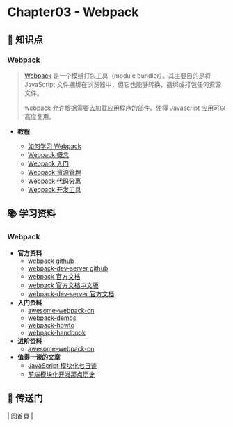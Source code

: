 # Chapter03 - Webpack

## :memo: 知识点

### Webpack

> [Webpack](https://webpack.github.io/) 是一个模组打包工具（module bundler）。其主要目的是将 JavaScript 文件捆绑在浏览器中，但它也能够转换，捆绑或打包任何资源文件。
>
> webpack 允许根据需要去加载应用程序的部件。使得 Javascript 应用可以高度复用。
>

- **教程**

  * [如何学习 Webpack](https://github.com/atlantis1024/react-step-by-step/tree/master/docs/chapter03/webpack/webpack-howto.md)
  * [Webpack 概念](https://github.com/atlantis1024/react-step-by-step/tree/master/docs/chapter03/webpack/concept.md)
  * [Webpack 入门](https://github.com/atlantis1024/react-step-by-step/tree/master/docs/chapter03/webpack/webpack-tutorial.md)
  * [Webpack 资源管理](https://github.com/atlantis1024/react-step-by-step/tree/master/docs/chapter03/webpack/asset-management.md)
  * [Webpack 代码分离](https://github.com/atlantis1024/react-step-by-step/tree/master/docs/chapter03/webpack/code-splitting.md)
  * [Webpack 开发工具](https://github.com/atlantis1024/react-step-by-step/tree/master/docs/chapter03/webpack/development.md)

## :books: 学习资料

### Webpack

- **官方资料**
  - [webpack github](https://github.com/webpack/webpack)
  - [webpack-dev-server github](https://github.com/webpack/webpack-dev-server)
  - [webpack 官方文档](https://webpack.js.org/)
  - [webpack 官方文档中文版](https://doc.webpack-china.org/)
  - [webpack-dev-server 官方文档](http://webpack.github.io/docs/webpack-dev-server.html)
- **入门资料**
  - [awesome-webpack-cn](https://github.com/webpack-china/awesome-webpack-cn)
  - [webpack-demos](https://github.com/ruanyf/webpack-demos)
  - [webpack-howto](https://github.com/petehunt/webpack-howto/blob/master/README-zh.md)
  - [webpack-handbook](http://zhaoda.net/webpack-handbook/index.html)
- **进阶资料**
  - [awesome-webpack-cn](https://github.com/webpack-china/awesome-webpack-cn)
- **值得一读的文章**
  - [JavaScript 模块化七日谈](http://huangxuan.me/2015/07/09/js-module-7day/)
  - [前端模块化开发那点历史](https://github.com/seajs/seajs/issues/588)

## :door: 传送门

| [回首頁](https://github.com/atlantis1024/react-step-by-step/tree/master/docs) |
